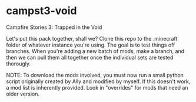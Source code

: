# campst3-void
Campfire Stories 3: Trapped in the Void

Let's put this pack together, shall we? Clone this repo to the .minecraft folder of whatever instance you're using.
The goal is to test things off branches. When you're adding a new batch of mods, make a branch, and then we can pull them all together once the individual sets are tested thorougly. 

NOTE: To download the mods involved, you must now run a small python script originally created by Ally and modified by myself. If this doesn't work, a mod list is inherently provided. Look in "overrides" for mods that need an older version.
